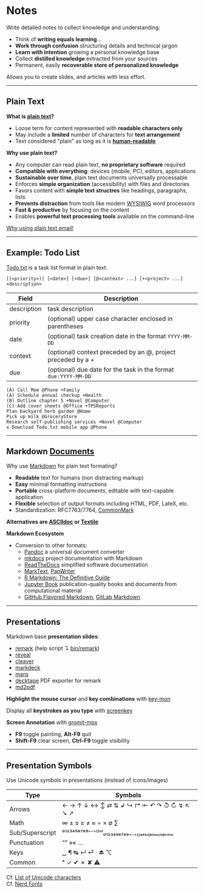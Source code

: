 # Notes

Write detailed notes to collect knowledge and understanding:

* Think of **writing equals learning**...
* **Work through confusion** structuring details and technical jargon
* **Learn with intention** growing a personal knowledge base
* Collect **distilled knowledge** extracted from your sources
* Permanent, easily **recoverable store of personalized knowledge**

Allows you to create slides, and articles with less effort.

---

## Plain Text

**What is [plain text][plx]?**

* Loose term for content represented with **readable characters only**
* May include a **limited** number of characters for **text arrangement**
* Text considered "plain" as long as it is **[human-readable][hr]**

**Why use plain text?**

* Any computer can read plain text, **no proprietary software** required
* **Compatible with everything**: devices (mobile, PC), editors, applications
* **Sustainable over time**, plain text documents universally processable
* Enforces **simple organization** (accessibility) with files and directories
* Favors content with **simple text structres** like headings, paragraphs, lists
* **Prevents distraction** from tools like modern [WYSIWIG][wy] word processors
* **Fast & productive** by focusing on the content
* Enables **powerful text processing tools** available on the command-line

[Why using plain text email!](https://useplaintext.email/)

[plx]: https://en.wikipedia.org/wiki/Plain_text
[hr]: https://en.m.wikipedia.org/wiki/Human-readable_medium
[wy]: https://en.wikipedia.org/wiki/WYSIWYG
[cu]: https://www.gnu.org/software/coreutils/manual/coreutils.html

---

## Example:  Todo List

[Todo.txt][tx] is a task list format in plain text:

```
[(<priority>)] [<date>] [<due>] [@<context> ...] [+<project> ...] <description>
```

Field       | Description
------------|------------------------------
description | task description
priority    | (optional) upper case character enclosed in parentheses
date        | (optional) task creation date in the format `YYYY-MM-DD`
context     | (optional) context preceded by an @, project preceded by a + 
due         | (optional) due date for the task in the format `due:YYYY-MM-DD`

```
(A) Call Mom @Phone +Family
(A) Schedule annual checkup +Health
(B) Outline chapter 5 +Novel @Computer
(C) Add cover sheets @Office +TPSReports
Plan backyard herb garden @Home
Pick up milk @GroceryStore
Research self-publishing services +Novel @Computer
x Download Todo.txt mobile app @Phone
```

[tx]: http://todotxt.org/ 

---

## Markdown [Documents][dc]

Why use [Markdown][md] for plain text formating?

* **Readable** text for humans (non distracting markup)
* **Easy** minimal formatting instructions
* **Portable** cross-platform documents, editable with text-capable application
* **Flexible** selection of output formats including HTML, PDF, LateX, etc.
* Standardization: RFC7763/7764, [CommonMark][cm]

**Alternatives are [ASCIIdoc][ad] or [Textile][tl]**

**Markdown Ecosystem**

* Conversion to other formats: 
  - [Pandoc](https://github.com/jgm/pandoc)  a universal document converter
  - [mkdocs](https://github.com/mkdocs/mkdocs/) project documentation with Markdown
  - [ReadTheDocs](https://github.com/rtfd/readthedocs.org) simplified software documentation
  - [MarkText](https://github.com/marktext/marktext), [PanWriter](https://panwriter.com)
  - [R Markdown: The Definitive Guide](https://github.com/rstudio/rmarkdown-book)
  - [Jupyter Book](https://jupyterbook.org/intro.html) publication-quality books and documents from computational material
  - [GitHub Flavored Markdown](https://github.github.com/gfm/),
    [GitLab Markdown](https://docs.gitlab.com/ee/user/markdown.html)

[ad]: https://en.m.wikipedia.org/wiki/AsciiDoc
[cm]: https://commonmark.org/
[dc]: https://en.m.wikipedia.org/wiki/Document
[gm]: https://help.github.com/categories/writing-on-github/
[md]: https://en.m.wikipedia.org/wiki/Markdown
[tl]: https://en.m.wikipedia.org/wiki/Textile_(markup_language)

---

## Presentations

Markdown base **presentation slides**:

- [remark](https://github.com/gnab/remark) (help script ↴ [bin/remark](../bin/remark))
- [reveal](https://github.com/hakimel/reveal.js)
- [cleaver](https://github.com/jdan/cleaver)
- [markdeck](https://github.com/arnehilmann/markdeck)
- [marp](https://github.com/yhatt/marp/)
- [decktape](https://github.com/astefanutti/decktape) PDF exporter for remark
- [md2pdf](https://md2pdf.netlify.com/)

**Highlight the mouse cursor** and **key combinations** with [key-mon](https://github.com/scottkirkwood/key-mon)

Display all **keystrokes as you type** with [screenkey](https://github.com/wavexx/screenkey)

**Screen Annotation** with [gromit-mpx](https://github.com/bk138/gromit-mpx)

* **F9** toggle painting, **Alt-F9** quit
* **Shift-F9** clear screen, **Ctrl-F9** toggle visibility

---

## Presentation Symbols

Use Unicode symbols in presentations (instead of icons/images)

Type           | Symbols
---------------|---------------------------------------
Arrows         | ← → ↑ ↓ ↔ ↕ ⇄ ⇅ ↲ ↳ ↱ ⇤ ↶ ↷ ↺ ↻ ↯ ↖ ➘ ➚ 
Math           | ∞ ± ≤ ≥ ≠ ≈ ÷ × ∅ ∑ 
Sub/Superscript| ⁰¹²³⁴⁵⁶⁷⁸⁹⁺⁻⁼⁽⁾ⁿⁱ₀₁₂₃₄₅₆₇₈₉₊₋₌₍₎ₐₑₕᵢⱼₖₗₘₙₒₚᵣₛₜᵤ
Punctuation    | “” »« …
Keys           | ␣ ¶ ↹ ↵ ⏎ · ⏏ ⌥
Common         | ° ✓ ✔ ✗ ✘ ⚠

Cf. [List of Unicode characters](https://en.wikipedia.org/wiki/List_of_Unicode_characters)  
Cf. [Nerd Fonts](https://nerdfonts.com)



[5]: https://en.wikipedia.org/wiki/Cascading_Style_Sheets
[10]: ../source_me.sh
